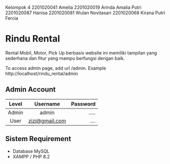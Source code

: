 Kelompok 4
2201020041 Amelia                                                                                                                                                                          2201020019 Arinda Amalia Putri                                                                                                                                                             2201020087 Hanisa                                                                                                                                                                          2201020081 Wulan Novitasari                                                                                                                                                                2201020068 Kirana Putri Fercia

# Rindu Rental

Rental Mobil, Motor, Pick Up berbasis website ini memiliki tampilan yang sederhana dan fitur yang mampu berfungsi dengan baik.

To access admin page, add url /admin. Example http://localhost/rindu_rental/admin

## Admin Account

| Level |    Username    | Password |
| :---: | :------------: | -------: |
| Admin |     admin      |    ..... |
| User  | zizi@gmail.com |     .... |

## Sistem Requirement

- Database MySQL
- XAMPP / PHP 8.2
